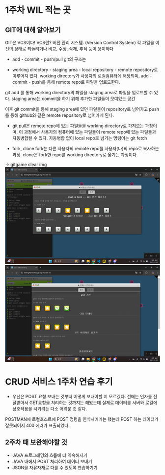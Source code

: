 # 1주차 WIL 적는 곳
## GIT에 대해 알아보기
GIT은 VCS이다!
VCS란? 버전 관리 시스템. (Version Control System)
각 파일을 이전의 상태로 되돌리거나 비교, 수정, 삭제, 추적 등이 용이하다

* add - commit - push/pull
git의 구조는
- working directory - staging area - local repository - remote repository로 이루어져 있다.
working directory가 사용자의 로컬컴퓨터에 해당되며, add - commit - push를 통해 remote repo로 파일을 업로드한다.

git add 를 통해 working directory의 파일을 staging area로 파일을 업로드할 수 있다. staging area는 commit을 하기 위해 추가한 파일들이 모여있는 공간

이후 git commit을 통해 staging area에 있던 파일들이 repository로 넘어가고 push를 통해 github와 같은 remote repository로 넘어가게 된다.

- git pull은 remote repo에 있는 파일들을 working directory로 가져오는 과정이며, 이 과정에서 사용자의 컴퓨터에 있는 파일들이 remote repo에 있는 파일들과 자동병합될 수 있다. 자동병합 없이 local repo로 넘기는 명령어는 git fetch

* fork, clone
fork는 다른 사용자의 remote repo를 사용자(나)의 repo로 복사하는 과정. clone은 fork한 repo를 working directory로 옮기는 과정이다.

-> gitgame clear img
![alt text](image.png)
![alt text](image-1.png)


# CRUD 서비스 1주차 연습 후기
- 우선은 POST 요청 보내는 것부터 어떻게 보내야할 지 모르겠다. 전에는 인자를 전달받아서 GET요청을 처리하는 것까지는 해봤는데 실제로 데이터를 서버와 로컬에 상호작용을 시키려는 다소 어려운 것 같다.

POSTMAN에 로컬호스트에 POST 명령을 인식시키기는 했는데 POST 하는 데이터가 잘못되어서 400 에러가 표출되었다.

## 2주차 때 보완해야할 것
* JAVA 프로그래밍의 흐름에 더 익숙해지기
* JAVA 내에서 POST 처리하여 데이터 보내기
* JSON을 자유자재로 다룰 수 있도록 연습하기기
